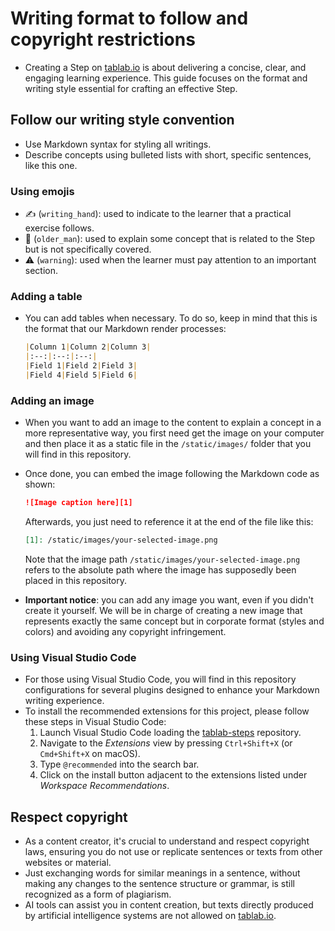 # Writing format to follow and copyright restrictions

* Creating a Step on [tablab.io][1] is about delivering a concise, clear, and engaging learning experience. This guide focuses on the format and writing style essential for crafting an effective Step.

## Follow our writing style convention

* Use Markdown syntax for styling all writings.
* Describe concepts using bulleted lists with short, specific sentences, like this one.

### Using emojis

* :writing_hand: (`writing_hand`): used to indicate to the learner that a practical exercise follows.
* :older_man: (`older_man`): used to explain some concept that is related to the Step but is not specifically covered.
* :warning: (`warning`): used when the learner must pay attention to an important section.

### Adding a table

* You can add tables when necessary. To do so, keep in mind that this is the format that our Markdown render processes:

  ```markdown
  |Column 1|Column 2|Column 3|
  |:--:|:--:|:--:|
  |Field 1|Field 2|Field 3|
  |Field 4|Field 5|Field 6|
  ```

### Adding an image

* When you want to add an image to the content to explain a concept in a more representative way, you first need get the image on your computer and then place it as a static file in the `/static/images/` folder that you will find in this repository.
* Once done, you can embed the image following the Markdown code as shown:

  ```markdown
  ![Image caption here][1]
  ```

  Afterwards, you just need to reference it at the end of the file like this:

  ```markdown
  [1]: /static/images/your-selected-image.png
  ```
  
  Note that the image path `/static/images/your-selected-image.png` refers to the absolute path where the image has supposedly been placed in this repository.
* **Important notice**: you can add any image you want, even if you didn't create it yourself. We will be in charge of creating a new image that represents exactly the same concept but in corporate format (styles and colors) and avoiding any copyright infringement.

### Using Visual Studio Code

* For those using Visual Studio Code, you will find in this repository configurations for several plugins designed to enhance your Markdown writing experience.
* To install the recommended extensions for this project, please follow these steps in Visual Studio Code:
  1. Launch Visual Studio Code loading the [tablab-steps][2] repository.
  1. Navigate to the *Extensions* view by pressing `Ctrl+Shift+X` (or `Cmd+Shift+X` on macOS).
  1. Type `@recommended` into the search bar.
  1. Click on the install button adjacent to the extensions listed under *Workspace Recommendations*.

## Respect copyright

* As a content creator, it's crucial to understand and respect copyright laws, ensuring you do not use or replicate sentences or texts from other websites or material.
* Just exchanging words for similar meanings in a sentence, without making any changes to the sentence structure or grammar, is still recognized as a form of plagiarism.
* AI tools can assist you in content creation, but texts directly produced by artificial intelligence systems are not allowed on [tablab.io][1].

[1]: https://tablab.io
[2]: https://github.com/samus-io/tablab-steps
